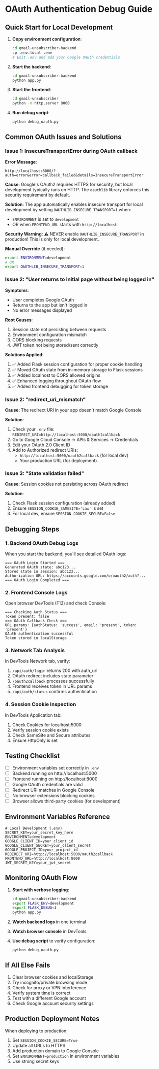 # OAuth Authentication Debug Guide

## Quick Start for Local Development

1. **Copy environment configuration**:
   ```bash
   cd gmail-unsubscriber-backend
   cp .env.local .env
   # Edit .env and add your Google OAuth credentials
   ```

2. **Start the backend**:
   ```bash
   cd gmail-unsubscriber-backend
   python app.py
   ```

3. **Start the frontend**:
   ```bash
   cd gmail-unsubscriber
   python -m http.server 8000
   ```

4. **Run debug script**:
   ```bash
   python debug_oauth.py
   ```

## Common OAuth Issues and Solutions

### Issue 1: InsecureTransportError during OAuth callback

**Error Message**:
```
http://localhost:8000/?auth=error&error=callback_failed&details=InsecureTransportError
```

**Cause**:
Google's OAuth2 requires HTTPS for security, but local development typically runs on HTTP. The `oauthlib` library enforces this security requirement by default.

**Solution**:
The app automatically enables insecure transport for local development by setting `OAUTHLIB_INSECURE_TRANSPORT=1` when:
- `ENVIRONMENT` is set to `development`
- OR when `FRONTEND_URL` starts with `http://localhost`

**Security Warning**:
⚠️ NEVER enable `OAUTHLIB_INSECURE_TRANSPORT` in production! This is only for local development.

**Manual Override** (if needed):
```bash
export ENVIRONMENT=development
# OR
export OAUTHLIB_INSECURE_TRANSPORT=1
```

### Issue 2: "User returns to initial page without being logged in"

**Symptoms**:
- User completes Google OAuth
- Returns to the app but isn't logged in
- No error messages displayed

**Root Causes**:
1. Session state not persisting between requests
2. Environment configuration mismatch
3. CORS blocking requests
4. JWT token not being stored/sent correctly

**Solutions Applied**:
1. ✅ Added Flask session configuration for proper cookie handling
2. ✅ Moved OAuth state from in-memory storage to Flask sessions
3. ✅ Added localhost to CORS allowed origins
4. ✅ Enhanced logging throughout OAuth flow
5. ✅ Added frontend debugging for token storage

### Issue 2: "redirect_uri_mismatch"

**Cause**: The redirect URI in your app doesn't match Google Console

**Solution**:
1. Check your `.env` file: `REDIRECT_URI=http://localhost:5000/oauth2callback`
2. Go to Google Cloud Console → APIs & Services → Credentials
3. Edit your OAuth 2.0 Client ID
4. Add to Authorized redirect URIs:
   - `http://localhost:5000/oauth2callback` (for local dev)
   - Your production URL (for deployment)

### Issue 3: "State validation failed"

**Cause**: Session cookies not persisting across OAuth redirect

**Solution**:
1. Check Flask session configuration (already added)
2. Ensure `SESSION_COOKIE_SAMESITE='Lax'` is set
3. For local dev, ensure `SESSION_COOKIE_SECURE=False`

## Debugging Steps

### 1. Backend OAuth Debug Logs

When you start the backend, you'll see detailed OAuth logs:

```
=== OAuth Login Started ===
Generated OAuth state: abc123...
Stored state in session: abc123...
Authorization URL: https://accounts.google.com/o/oauth2/auth?...
=== OAuth Login Completed ===
```

### 2. Frontend Console Logs

Open browser DevTools (F12) and check Console:

```
=== Checking Auth Status ===
Token present: false
=== OAuth Callback Check ===
URL params: {authStatus: 'success', email: 'present', token: 'present'}
OAuth authentication successful
Token stored in localStorage
```

### 3. Network Tab Analysis

In DevTools Network tab, verify:
1. `/api/auth/login` returns 200 with auth_url
2. OAuth redirect includes state parameter
3. `/oauth2callback` processes successfully
4. Frontend receives token in URL params
5. `/api/auth/status` confirms authentication

### 4. Session Cookie Inspection

In DevTools Application tab:
1. Check Cookies for localhost:5000
2. Verify session cookie exists
3. Check SameSite and Secure attributes
4. Ensure HttpOnly is set

## Testing Checklist

- [ ] Environment variables set correctly in `.env`
- [ ] Backend running on http://localhost:5000
- [ ] Frontend running on http://localhost:8000
- [ ] Google OAuth credentials are valid
- [ ] Redirect URI matches in Google Console
- [ ] No browser extensions blocking cookies
- [ ] Browser allows third-party cookies (for development)

## Environment Variables Reference

```env
# Local Development (.env)
SECRET_KEY=your_secret_key_here
ENVIRONMENT=development
GOOGLE_CLIENT_ID=your_client_id
GOOGLE_CLIENT_SECRET=your_client_secret
GOOGLE_PROJECT_ID=your_project_id
REDIRECT_URI=http://localhost:5000/oauth2callback
FRONTEND_URL=http://localhost:8000
JWT_SECRET_KEY=your_jwt_secret
```

## Monitoring OAuth Flow

1. **Start with verbose logging**:
   ```bash
   cd gmail-unsubscriber-backend
   export FLASK_ENV=development
   export FLASK_DEBUG=1
   python app.py
   ```

2. **Watch backend logs** in one terminal
3. **Watch browser console** in DevTools
4. **Use debug script** to verify configuration:
   ```bash
   python debug_oauth.py
   ```

## If All Else Fails

1. Clear browser cookies and localStorage
2. Try incognito/private browsing mode
3. Check for proxy or VPN interference
4. Verify system time is correct
5. Test with a different Google account
6. Check Google account security settings

## Production Deployment Notes

When deploying to production:
1. Set `SESSION_COOKIE_SECURE=True`
2. Update all URLs to HTTPS
3. Add production domain to Google Console
4. Set `ENVIRONMENT=production` in environment variables
5. Use strong secret keys